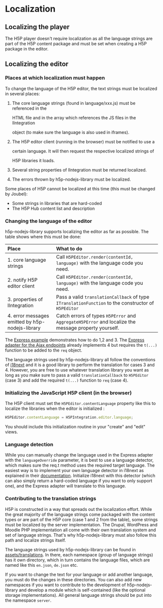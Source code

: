 # Localization

## Localizing the player

The H5P player doesn't require localization as all the language strings are part of the H5P content package and must be set when creating a H5P package in the editor.

## Localizing the editor

### Places at which localization must happen

To change the language of the H5P editor, the text strings must be localized in several places:

1. The core language strings \(found in language/xxx.js\) must be referenced in the

   HTML file and in the array which references the JS files in the IIntegration

   object \(to make sure the language is also used in iframes\).

2. The H5P editor client \(running in the browser\) must be notified to use a

   certain language. It will then request the respective localized strings of

   H5P libraries it loads.

3. Several string properties of IIntegration must be returned localized.
4. The errors thrown by h5p-nodejs-library must be localized.

Some places of H5P cannot be localized at this time \(this must be changed by Joubel\):

* Some strings in libraries that are hard-coded
* The H5P Hub content list and description

### Changing the language of the editor

h5p-nodejs-library supports localizing the editor as far as possible. The table shows where this must be done:

| Place | What to do |
| :--- | :--- |
| 1. core language strings | Call `H5PEditor.render(contentId, language)` with the language code you need. |
| 2. notify H5P editor client | Call `H5PEditor.render(contentId, language)` with the language code you need. |
| 3. properties of IIntegration | Pass a valid `translationCallback` of type `ITranslationFunction` to the constructor of `H5PEditor` |
| 4. error messages emitted by h5p-nodejs-library | Catch errors of types `H5PError` and `AggregateH5PError` and localize the message property yourself. |

The [Express example](https://github.com/Lumieducation/H5P-Private/tree/4119bad329f48195a023360ce2c65892cd631c7e/examples/express.ts) demonstrates how to do 1,2 and 3. The [Express adapter for the Ajax endpoints](https://github.com/Lumieducation/H5P-Private/tree/4119bad329f48195a023360ce2c65892cd631c7e/src/adapters/express.ts) already implements 4 but requires the `t(...)` function to be added to the `req` object.

The language strings used by h5p-nodejs-library all follow the conventions of [i18next](https://www.npmjs.com/package/i18next) and it is a good library to perform the translation for cases 3 and 4. However, you are free to use whatever translation library you want as long as you make sure to pass a valid `translationCallback` to `H5PEditor` \(case 3\) and add the required `t(...)` function to `req` \(case 4\).

### Initializing the JavaScript H5P client \(in the browser\)

The H5P client must set the `H5PEditor.contentLanguage` property like this to localize the libraries when the editor is initialized :

```javascript
H5PEditor.contentLanguage = H5PIntegration.editor.language;
```

You should include this initialization routine in your "create" and "edit" views.

### Language detection

While you can manually change the language used in the Express adapter with the `languageOverride` parameter, it is best to use a language detector, which makes sure the req.t method uses the required target language. The easiest way is to implement your own language detector in i18next as explained in their [documentation](https://github.com/i18next/i18next-http-middleware#adding-own-detection-functionality). Initialize i18next with this detector \(which can also simply return a hard-coded language if you want to only support one\), and the Express adapter will translate to this language.

### Contributing to the translation strings

H5P is constructed in a way that spreads out the localization effort. While the great majority of the language strings come packaged with the content types or are part of the H5P core \(case 1 and 2 from the table\), some strings must be localized by the server implementation. The Drupal, WordPress and Moodle PHP implementation all come with their own translation system and set of language strings. That's why h5p-nodejs-library must also follow this path and localize strings itself.

The language strings used by h5p-nodejs-library can be found in [assets/translations](https://github.com/Lumieducation/H5P-Private/tree/4119bad329f48195a023360ce2c65892cd631c7e/assets/translations/README.md). In there, each namespace \(group of language strings\) has it own directory, which in turn contains the language files, which are named like this `en.json`, `de.json` etc.

If you want to change the text for your language or add another language, you must do the changes in these directories. You can also add new namespaces if you want to contribute to the development of h5p-nodejs-library and develop a module which is self-contained \(like the optional storage implementations\). All general language strings should be put into the namespace `server`.

